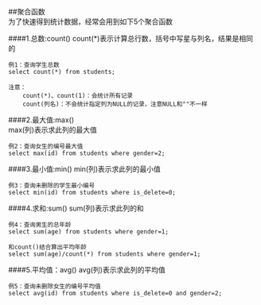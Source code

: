 ##聚合函数  
为了快速得到统计数据，经常会用到如下5个聚合函数

####1.总数:count()
	count(*)表示计算总行数，括号中写星与列名，结果是相同的     

	例1：查询学生总数
	select count(*) from students;    

	注意：	
		count(*)、count(1)：会统计所有记录
		count(列名)：不会统计指定列为NULL的记录，注意NULL和""不一样  

####2.最大值:max()   
	max(列)表示求此列的最大值 

	例2：查询女生的编号最大值
	select max(id) from students where gender=2;   

####3.最小值:min()
	min(列)表示求此列的最小值  

	例3：查询未删除的学生最小编号
	select min(id) from students where is_delete=0;  

####4.求和:sum()
	sum(列)表示求此列的和 
	
	例4：查询男生的总年龄
	select sum(age) from students where gender=1;

	和count()结合算出平均年龄
	select sum(age)/count(*) from students where gender=1;  

####5.平均值：avg()
	avg(列)表示求此列的平均值
	
	例5：查询未删除女生的编号平均值
	select avg(id) from students where is_delete=0 and gender=2;